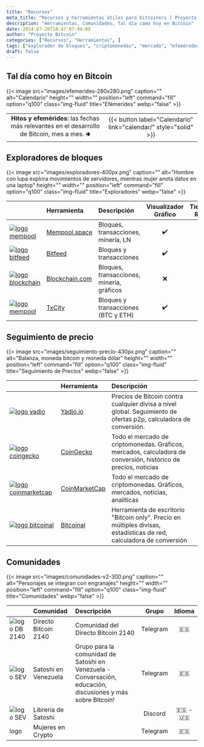 ```yaml
---
title: "Recursos"
meta_title: "Recursos y herramientas útiles para bitcoiners | Proyecto Bitcoin"
description: "Herramientas, Comunidades, Tal día como hoy en Bitcoin"
date: 2024-07-26T18:47:07-04:00
author: "Proyecto Bitcoin"
categories: ["Recursos", "Herramientas", ]
tags: ["explorador de bloques", "criptomonedas", "mercado", "efemérodes"]
draft: false
---
```


## Tal día como hoy en Bitcoin

{{< image src="images/efemerides-280x280.png" caption="" alt="Calendario" height="" width="" position="left" command="fill" option="q100" class="img-fluid" title="Efémerides"  webp="false" >}}

|         |          |
| :-----: | :------: |
| **Hitos y efemérides:** las fechas más relevantes en el desarrollo de Bitcoin, mes a mes.  🢂 | {{< button label="Calendario" link="calendar/" style="solid" >}} |

## Exploradores de bloques

{{< image src="images/exploradores-400px.png" caption="" alt="Hombre con lupa explora movimientos de servidores, mientras mujer anota datos en una laptop" height="" width="" position="left" command="fill" option="q100" class="img-fluid" title="Exploradores"  webp="false" >}}

|          |          Herramienta              |           Descripción           | Visualizador Gráfico | Tiempo Real |
| -------- | :-------------------------------- | :------------------------------ | :------------------: | :---------: |
| [![logo mempool](images/mempool-logo-50px.png)](https://mempool.space/es/) | [Mempool.space](https://mempool.space/es/) | Bloques, transacciones, minería, LN | ✔️ | ✔️ |
| [![logo bitfeed](images/bitfeed.png)](https://bits.monospace.live/) |[Bitfeed](https://bits.monospace.live/) | Bloques y transacciones | ✔️ | ✔️ |
| [![logo blockchain](images/blockchain-50px-2.png)](https://www.blockchain.com/explorer/assets/btc) | [Blockchain.com](https://www.blockchain.com/explorer/assets/btc) | Bloques, transacciones, minería, gráficos | ❌ | ✔️ |
| [![logo mempool](images/txcity.png)](https://txcity.io/v/eth-btc) | [TxCity](https://txcity.io/v/eth-btc) | Bloques y transacciones (BTC y ETH) | ✔️ | ✔️ |

## Seguimiento de precio

{{< image src="images/seguimiento-precio-430px.png" caption="" alt="Balanza, moneda bitcoin y moneda dólar" height="" width="" position="left" command="fill" option="q100" class="img-fluid" title="Seguimiento de Precios"  webp="false" >}}

|                                  |                  Herramienta                  |            Descripción            |
| :------------------------------- | :-------------------------------------------- | :-------------------------------- |
| [![logo yadio](images/yadio.png "Yadio")](https://yadio.io/) | [Yadio.io](https://yadio.io/) | Precios de Bitcoin contra cualquier divisa a nivel global. Seguimiento de ofertas p2p, calculadora de conversión. |
| [![logo coingecko](images/coingecko-50px.png "Coingecko")](https://www.coingecko.com/es/monedas/bitcoin) | [CoinGecko](https://www.coingecko.com/es/monedas/bitcoin) | Todo el mercado de criptomonedas. Gráficos, mercados, calculadora de conversión, histórico de precios, noticias  |
| [![logo coinmarketcap](images/coinmarketcap-50px.png "CoinMarketCap")](https://coinmarketcap.com/es/currencies/bitcoin/) | [CoinMarketCap](https://coinmarketcap.com/es/currencies/bitcoin/) | Todo el mercado de criptomonedas. Gráficos, mercados, noticias, analíticas  |
|[![logo bitcoinal](images/b-icon-50px.png "Bitcoinal")](https://bitcoinal.com/) | [Bitcoinal](https://bitcoinal.com/) | Herramienta de escritorio "Bitcoin only". Precio en múltiples divisas, estadísticas de red, calculadora de conversión  |

## Comunidades

{{< image src="images/comunidades-v2-300.png" caption="" alt="Personajes se integran con engranajes" height="" width="" position="left" command="fill" option="q100" class="img-fluid" title="Comunidades"  webp="false" >}}

|          |          Comunidad              |           Descripción           | Grupo | Idioma |
| -------- | :------------------------------ | :------------------------------ | :---: | :----: |
| ![logo DB 2140](images/logo-2140-50px.png "Directo Bitcoin 2140") | Directo Bitcoin 2140 | Comunidad del Directo Bitcoin 2140 | Telegram |  🇪🇸 |
| ![logo SEV](images/logo-SEV-50px.png "Satoshi en Venezuela") | Satoshi en Venezuela | Grupo para la comunidad de Satoshi en Venezuela - Conversación, educación, discusiones y más sobre Bitcoin! | Telegram |  🇪🇸 |
| ![logo SEV](images/logo-SEV-50px.png "Librería de Satoshi") | Librería de Satoshi             |                                 | Discord | 🇪🇸 - 🇺🇸 |
|   logo   | Mujeres en Crypto               |                                 | Telegram | 🇪🇸 |
